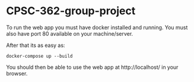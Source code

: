 # CPSC-362-group-project

To run the web app you must have docker installed and running.  You must also have port 80 available on your machine/server.

After that its as easy as:

```
docker-compose up --build
```

You should then be able to use the web app at http://localhost/ in your browser.